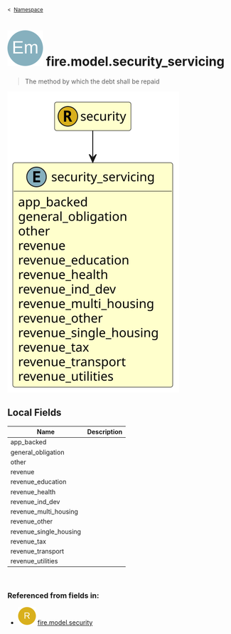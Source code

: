<sub>&lt;&nbsp; [Namespace](index.md)</sub>
# <img src='images/enumType-lg.svg'/> fire.model.security_servicing
>  
>The method by which the debt shall be repaid
> 
<img src='images/fire.model.security_servicing.svg'/>


## Local Fields


| Name        | Description |
| ----------- | ----------- |
| app_backed |   |
| general_obligation |   |
| other |   |
| revenue |   |
| revenue_education |   |
| revenue_health |   |
| revenue_ind_dev |   |
| revenue_multi_housing |   |
| revenue_other |   |
| revenue_single_housing |   |
| revenue_tax |   |
| revenue_transport |   |
| revenue_utilities |   |

<br/>

### Referenced from fields in:
- <img src='images/recordType.svg'/> [fire.model.security](UDT-fire.model.security.md)
